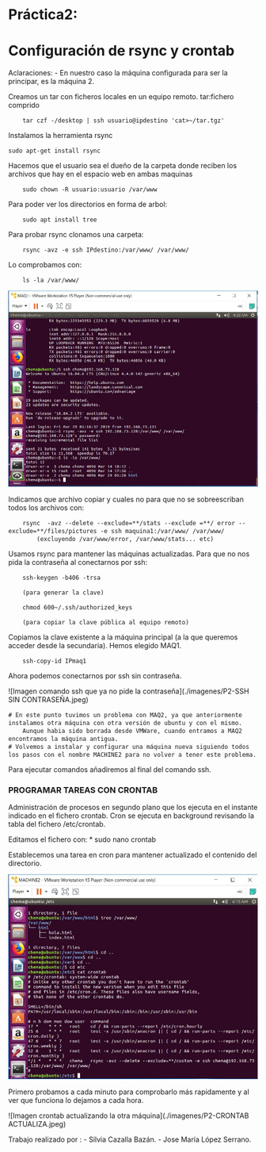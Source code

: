 # Práctica2:
# Configuración de rsync y crontab

Aclaraciones:
	- En nuestro caso la máquina configurada para ser la principar, es la máquina 2.
	
Creamos un tar con ficheros locales en un equipo remoto.
tar:fichero comprido

```
	tar czf -/desktop | ssh usuario@ipdestino 'cat>~/tar.tgz'
```

Instalamos la herramienta rsync

```
sudo apt-get install rsync
```

Hacemos que el usuario sea el dueño de la carpeta donde reciben los archivos que hay en el espacio web en ambas maquinas

```
	sudo chown -R usuario:usuario /var/www
```

Para poder ver los directorios en forma de arbol:

```
	sudo apt install tree
```

Para probar rsync clonamos una carpeta:
	
```
	rsync -avz -e ssh IPdestino:/var/www/ /var/www/
```

Lo comprobamos con: 

```
	ls -la /var/www/
```

![Imagen clonado de directorios](./imagenes/P2-CLONAR.jpeg)

Indicamos que archivo copiar y cuales no para que no se sobreescriban todos los archivos con:

```
	rsync  -avz --delete --exclude=**/stats --exclude =**/ error -- exclude=**/files/pictures -e ssh maquina1:/var/www/ /var/www/			
		(excluyendo /var/www/error, /var/www/stats... etc)
```

Usamos rsync para mantener las máquinas actualizadas. Para que no nos pida la contraseña al conectarnos por ssh:

```	
	ssh-keygen -b406 -trsa
```
		(para generar la clave)
		
```		
	chmod 600~/.ssh/authorized_keys
```
		(para copiar la clave pública al equipo remoto)
		
Copiamos la clave existente a la máquina principal (a la que queremos acceder desde la secundaria). Hemos elegido MAQ1.

```
	ssh-copy-id IPmaq1
```

Ahora podemos conectarnos por ssh sin contraseña.
 
 ![Imagen comando ssh que ya no pide la contraseña](./imagenes/P2-SSH SIN CONTRASEÑA.jpeg)

	# En este punto tuvimos un problema con MAQ2, ya que anteriormente instalamos otra máquina con otra versión de ubuntu y con el mismo. 
		Aunque habia sido borrada desde VMWare, cuando entramos a MAQ2 encontramos la máquina antigua.
	# Volvemos a instalar y configurar una máquina nueva siguiendo todos los pasos con el nombre MACHINE2 para no volver a tener este problema.

Para ejecutar comandos añadiremos al final del comando ssh.

### PROGRAMAR TAREAS CON CRONTAB

Administración de procesos en segundo plano que los ejecuta en el instante indicado en el fichero crontab.
Cron se ejecuta en background revisando la tabla del fichero /etc/crontab.

Editamos el fichero con:
	* sudo nano crontab

Establecemos una tarea en cron para mantener actualizado el contenido del directorio.

![Instrucción introducida en el archivo crontab](./imagenes/P2-CRONTAB.jpeg)

Primero probamos a cada minuto para comprobarlo más rapidamente y al ver que funciona lo dejamos a cada hora.

![Imagen crontab actualizando la otra máquina](./imagenes/P2-CRONTAB ACTUALIZA.jpeg)


Trabajo realizado por :
		- Silvia Cazalla Bazán.
		- Jose María López Serrano.
